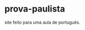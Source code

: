 # prova-paulista
 site feito para uma aula de português.

 <a href="https://matheuslrocha.github.io/prova-paulista/html/index.html">
